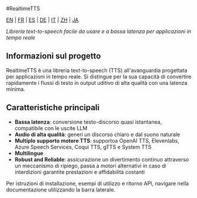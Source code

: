 #RealtimeTTS

[EN](../en/index.md) | [FR](../fr/index.md) | [ES](../es/index.md) | [DE](../de/index.md) | [IT](../it/index.md) | [ZH](../zh/index.md) | [JA](../ja/index.md)

*Libreria text-to-speech facile da usare e a bassa latenza per applicazioni in tempo reale*

## Informazioni sul progetto

RealtimeTTS è una libreria text-to-speech (TTS) all'avanguardia progettata per applicazioni in tempo reale. Si distingue per la sua capacità di convertire rapidamente i flussi di testo in output uditivo di alta qualità con una latenza minima.

## Caratteristiche principali

- **Bassa latenza**: conversione testo-discorso quasi istantanea, compatibile con le uscite LLM
- **Audio di alta qualità**: generi un discorso chiaro e dal suono naturale
- **Multiplo supporto motore TTS**: supportoa OpenAI TTS, Elevenlabs, Azure Speech Services, Coqui TTS, gTTS e System TTS
- **Multilingue**
- **Robust and Reliable**: assicurazione un divertimento continuo attraverso un meccanismo di ripiego, passa a motori alternativi in caso di interdizioni garantite prestazioni e affidabilità costanti

Per istruzioni di installazione, esempi di utilizzo e ritorno API, navigare nella documentazione utilizzando la barra laterale.
